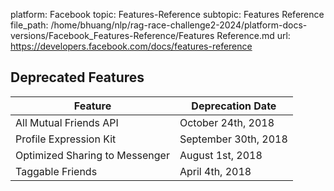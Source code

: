 platform: Facebook
topic: Features-Reference
subtopic: Features Reference
file_path: /home/bhuang/nlp/rag-race-challenge2-2024/platform-docs-versions/Facebook_Features-Reference/Features Reference.md
url: https://developers.facebook.com/docs/features-reference

## Deprecated Features

| Feature | Deprecation Date |
| --- | --- |
| All Mutual Friends API | October 24th, 2018 |
| Profile Expression Kit | September 30th, 2018 |
| Optimized Sharing to Messenger | August 1st, 2018 |
| Taggable Friends | April 4th, 2018 |
